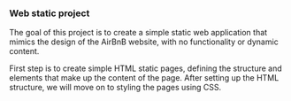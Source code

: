 ### Web static project

The goal of this project is to create a simple static web application that mimics the design of the AirBnB website, with no functionality or dynamic content.

First step is to create simple HTML static pages, defining the structure and elements that make up the content of the page. After setting up the HTML structure, we will move on to styling the pages using CSS.
